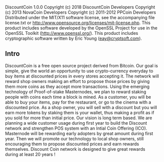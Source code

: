 DiscountCoin 1.0.0
Copyright (c) 2018 DiscountCoin Developers
Copyright (c) 2013 NovaCoin Developers
Copyright (c) 2011-2012 PPCoin Developers
Distributed under the MIT/X11 software license, see the accompanying
file license.txt or http://www.opensource.org/licenses/mit-license.php.
This product includes software developed by the OpenSSL Project for use in
the OpenSSL Toolkit (http://www.openssl.org/).  This product includes
cryptographic software written by Eric Young (eay@cryptsoft.com).


Intro
-----
DiscountCoin is a free open source project derived from Bitcoin.
Our goal is simple, give the world an opportunity to use crypto-currency everyday to buy items at discounted prices in every stores accepting it. The network will reward shop owners making an effort to propose those prices by giving them more coins as they accept more transactions.
Using the emerging technology of Proof-of-stake Masternodes, we plan to reward staking people with coins each time a block is mined. 
As a customer, you will be able to buy your items, pay for the restaurant, or go to the cinema with a discounted price.
As a shop owner, you will sell with a discount but you will earn more tokens by staking them is your wallet, thus making a profit as if you sold for more than initial price.
Our vision is long term based.
We are planning a wide customer usage during first year to build the Discount network and strengthen POS system with an Intial Coin Offering (ICO).
Masternode will be rewarding early adopters by great amount during first year. Then we will promote our technology to local shop owners, still encouraging them to propose discounted prices and earn rewards themselves.
Discount Coin network is designed to give great rewards during at least 20 years !
